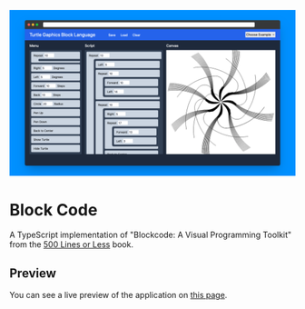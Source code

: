 ![Cover](./.github/cover.png)

# Block Code 

A TypeScript implementation of "Blockcode: A Visual Programming Toolkit" from the [500 Lines or Less](https://aosabook.org/en/#500lines) book.

## Preview

You can see a live preview of the application on [this page](https://kaizen-sand-eight.vercel.app/).
